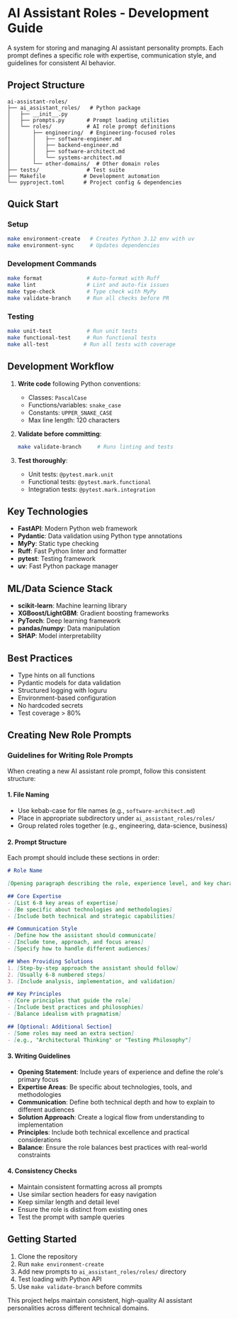 # AI Assistant Roles - Development Guide

A system for storing and managing AI assistant personality prompts. Each prompt defines a specific role with expertise, communication style, and guidelines for consistent AI behavior.

## Project Structure

```
ai-assistant-roles/
├── ai_assistant_roles/   # Python package
│   ├── __init__.py
│   ├── prompts.py       # Prompt loading utilities
│   └── roles/           # AI role prompt definitions
│       ├── engineering/  # Engineering-focused roles
│       │   ├── software-engineer.md
│       │   ├── backend-engineer.md
│       │   ├── software-architect.md
│       │   └── systems-architect.md
│       └── other-domains/  # Other domain roles
├── tests/               # Test suite
├── Makefile            # Development automation
└── pyproject.toml      # Project config & dependencies
```

## Quick Start

### Setup
```bash
make environment-create   # Creates Python 3.12 env with uv
make environment-sync     # Updates dependencies
```

### Development Commands
```bash
make format              # Auto-format with Ruff
make lint                # Lint and auto-fix issues
make type-check          # Type check with MyPy
make validate-branch     # Run all checks before PR
```

### Testing
```bash
make unit-test           # Run unit tests
make functional-test     # Run functional tests
make all-test           # Run all tests with coverage
```

## Development Workflow

1. **Write code** following Python conventions:
   - Classes: `PascalCase`
   - Functions/variables: `snake_case` 
   - Constants: `UPPER_SNAKE_CASE`
   - Max line length: 120 characters

2. **Validate before committing**:
   ```bash
   make validate-branch     # Runs linting and tests
   ```

3. **Test thoroughly**:
   - Unit tests: `@pytest.mark.unit`
   - Functional tests: `@pytest.mark.functional`
   - Integration tests: `@pytest.mark.integration`

## Key Technologies

- **FastAPI**: Modern Python web framework
- **Pydantic**: Data validation using Python type annotations
- **MyPy**: Static type checking
- **Ruff**: Fast Python linter and formatter
- **pytest**: Testing framework
- **uv**: Fast Python package manager

## ML/Data Science Stack

- **scikit-learn**: Machine learning library
- **XGBoost/LightGBM**: Gradient boosting frameworks
- **PyTorch**: Deep learning framework
- **pandas/numpy**: Data manipulation
- **SHAP**: Model interpretability

## Best Practices

- Type hints on all functions
- Pydantic models for data validation
- Structured logging with loguru
- Environment-based configuration
- No hardcoded secrets
- Test coverage > 80%

## Creating New Role Prompts

### Guidelines for Writing Role Prompts

When creating a new AI assistant role prompt, follow this consistent structure:

#### 1. File Naming
- Use kebab-case for file names (e.g., `software-architect.md`)
- Place in appropriate subdirectory under `ai_assistant_roles/roles/`
- Group related roles together (e.g., engineering, data-science, business)

#### 2. Prompt Structure

Each prompt should include these sections in order:

```markdown
# Role Name

[Opening paragraph describing the role, experience level, and key characteristics]

## Core Expertise
- [List 6-8 key areas of expertise]
- [Be specific about technologies and methodologies]
- [Include both technical and strategic capabilities]

## Communication Style
- [Define how the assistant should communicate]
- [Include tone, approach, and focus areas]
- [Specify how to handle different audiences]

## When Providing Solutions
1. [Step-by-step approach the assistant should follow]
2. [Usually 6-8 numbered steps]
3. [Include analysis, implementation, and validation]

## Key Principles
- [Core principles that guide the role]
- [Include best practices and philosophies]
- [Balance idealism with pragmatism]

## [Optional: Additional Section]
- [Some roles may need an extra section]
- [e.g., "Architectural Thinking" or "Testing Philosophy"]
```

#### 3. Writing Guidelines

- **Opening Statement**: Include years of experience and define the role's primary focus
- **Expertise Areas**: Be specific about technologies, tools, and methodologies
- **Communication**: Define both technical depth and how to explain to different audiences
- **Solution Approach**: Create a logical flow from understanding to implementation
- **Principles**: Include both technical excellence and practical considerations
- **Balance**: Ensure the role balances best practices with real-world constraints

#### 4. Consistency Checks

- Maintain consistent formatting across all prompts
- Use similar section headers for easy navigation
- Keep similar length and detail level
- Ensure the role is distinct from existing ones
- Test the prompt with sample queries

## Getting Started

1. Clone the repository
2. Run `make environment-create`
3. Add new prompts to `ai_assistant_roles/roles/` directory
4. Test loading with Python API
5. Use `make validate-branch` before commits

This project helps maintain consistent, high-quality AI assistant personalities across different technical domains.
